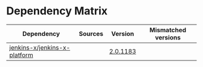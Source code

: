 # Dependency Matrix

Dependency | Sources | Version | Mismatched versions
---------- | ------- | ------- | -------------------
[jenkins-x/jenkins-x-platform](https://github.com/jenkins-x/jenkins-x-platform.git) |  | [2.0.1183](https://github.com/jenkins-x/jenkins-x-platform/releases/tag/v2.0.1183) | 
